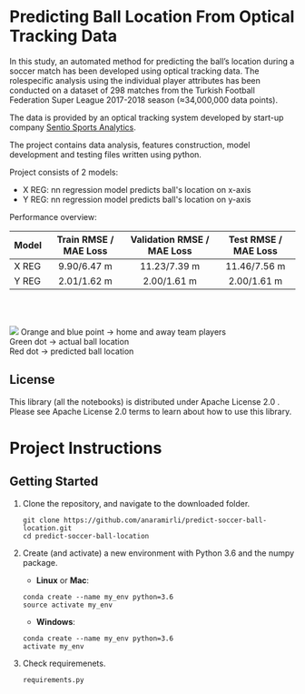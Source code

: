 # Predicting Ball Location From Optical Tracking Data

In this study, an automated method for predicting the ball’s location during a soccer match has been developed using
optical tracking data. The rolespecific analysis using the individual player attributes has been
conducted on a dataset of 298 matches from the Turkish Football Federation Super League 2017-2018 season (≈34,000,000 data
points).


The data is provided by an optical  tracking  system  developed  by start-up  company [Sentio  Sports  Analytics](https://sentiosports.com/).


The project contains data analysis, features construction, model development and testing files written using python.

Project consists of 2 models:
* X REG: nn regression model predicts ball's location on x-axis
* Y REG: nn regression model predicts ball's location on y-axis

Performance overview:

| Model | Train RMSE / MAE Loss | Validation RMSE / MAE Loss | Test RMSE / MAE Loss
| :--- | :---: | :---: | :---: 
| X REG | 9.90/6.47 m | 11.23/7.39 m | 11.46/7.56 m
| Y REG | 2.01/1.62 m | 2.00/1.61 m | 2.00/1.61 m

</br>
</br>

![](https://github.com/anaramirli/predict-soccer-ball-location/blob/master/assets/sample.gif)
Orange and blue point -> home and away team players</br>
Green dot -> actual ball location</br>
Red dot -> predicted ball location</br>


## License
This library (all the notebooks) is distributed under Apache License 2.0 . Please see Apache License 2.0 terms to learn about how to use this library.


# Project Instructions

## Getting Started

1. Clone the repository, and navigate to the downloaded folder.

    ```
    git clone https://github.com/anaramirli/predict-soccer-ball-location.git
    cd predict-soccer-ball-location
    ```
    
2. Create (and activate) a new environment with Python 3.6 and the numpy package.

    * **Linux** or **Mac**:
    ```
    conda create --name my_env python=3.6
    source activate my_env
    ```
    
    * **Windows**:
    
    ```
    conda create --name my_env python=3.6
    activate my_env
    ```

3. Check requiremenets.
    ```
    requirements.py
    ```
